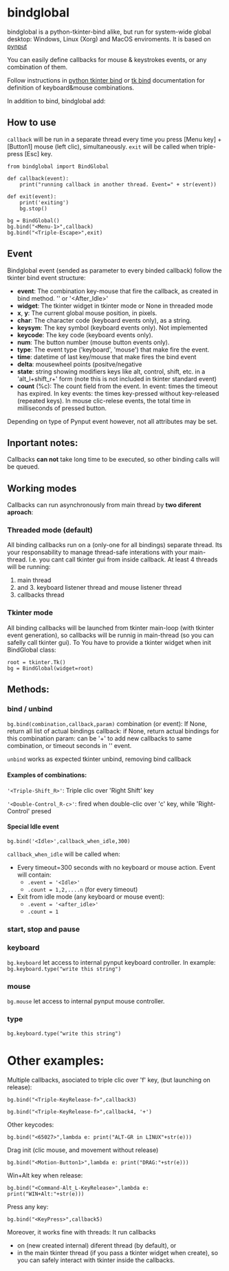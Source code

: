 # bindglobal
bindglobal is a python-tkinter-bind alike, but run for system-wide global desktop: Windows, Linux (Xorg) and MacOS
enviroments. It is based on [pynput](https://pynput.readthedocs.io)

You can easily define callbacks for mouse & keystrokes events, or any combination of them.

Follow instructions in [python tkinter bind](https://effbot.org/tkinterbook/tkinter-events-and-bindings.htm) or [tk
bind](https://www.tcl.tk/man/tcl8.6/TkCmd/bind.htm) documentation for definition of keyboard&mouse combinations.

In addition to bind, bindglobal add:

**<Idle>**
**<Long>**

## How to use

`callback` will be run in a separate thread every time you press [Menu key] + [Button1] mouse (left clic), simultaneously.
 `exit` will be called when triple-press [Esc] key.

    from bindglobal import BindGlobal

    def callback(event): 
        print("running callback in another thread. Event=" + str(event)) 
    
    def exit(event): 
        print('exiting')
        bg.stop()
    
    bg = BindGlobal()
    bg.bind("<Menu-1>",callback) 
    bg.bind("<Triple-Escape>",exit) 
 

## Event
Bindglobal event (sended as parameter to every binded callback) follow the tkinter bind event structure:
 - **event**: The combination key-mouse that fire the callback, as created in bind method. '<Idle>' or '<After_Idle>'  
 - **widget**: The tkinter widget in tkinter mode or None in threaded mode
 - **x**, **y**: The current global mouse position, in pixels.
 - **char**: The character code (keyboard events only), as a string.
 - **keysym**: The key symbol (keyboard events only). Not implemented
 - **keycode**: The key code (keyboard events only).
 - **num**: The button number (mouse button events only).
 - **type**: The event type ('keyboard', 'mouse') that make fire the event.
 - **time**: datetime of last key/mouse that make fires the bind event
 - **delta**: mousewheel points (positve/negative
 - **state**: string showing modifiers keys like alt, control, shift, etc.
            in a 'alt_l+shift_r+' form
            (note this is not included in tkinter standard event)
 - **count** (%c): The count field from the event. In <Idle> event: times the timeout has expired. In key events: the times key-pressed without key-released (repeated keys). In mouse clic-relese events, the total time in milliseconds of pressed button.   

Depending on type of Pynput event however, not all attributes may be set.

## Inportant notes:

Callbacks **can not** take long time to be executed, so other binding calls will be queued.

## Working modes
Callbacks can run asynchronously from main thread by **two diferent aproach**:

### Threaded mode (default)
All binding callbacks run on a (only-one for all bindings) separate thread. Its your responsability to manage
thread-safe interations with your main-thread. I.e. you cant call tkinter gui from inside callback. At least 4
threads will be running: 
1. main thread 
2. and 3. keyboard listener thread and mouse listener thread 
4. callbacks thread

### Tkinter mode
All binding callbacks will be launched from tkinter main-loop (with tkinter event generation), so callbacks will
be runnig in main-thread (so you can safelly call tkinter gui). To You have to provide a tkinter widget when
init BindGlobal class:

    root = tkinter.Tk() 
    bg = BindGlobal(widget=root)


## Methods:

### bind / unbind

`bg.bind(combination,callback,param)`
combination (or event): If None, return all list of actual bindings
callback: if None, return actual bindings for this combination
param: can be '+' to add new callbacks to same combination, or timeout seconds in '<Idle>' event.

`unbind` works as expected tkinter unbind, removing bind callback

#### Examples of combinations:

`'<Triple-Shift_R>'`: Triple clic over 'Right Shift' key

`'<Double-Control_R-c>'`: fired when double-clic over 'c' key, while 'Right-Control' presed



#### Special Idle event

`bg.bind('<Idle>',callback_when_idle,300)`

`callback_when_idle` will be called when:
- Every timeout=300 seconds with no keyboard or mouse action. Event will contain:
  - `.event = '<Idle>'`
  - `.count = 1,2,....n` (for every timeout)
- Exit from idle mode (any keyboard or mouse event):
  - `.event = '<after_idle>'`
  - `.count = 1`


### start, stop and pause

### keyboard

`bg.keyboard` let access to internal pynput keyboard controller.
In example:
`bg.keyboard.type("write this string")`


### mouse

`bg.mouse` let access to internal pynput mouse controller.

### type
`bg.keyboard.type("write this string")`
 
# Other examples:

Multiple callbacks, asociated to triple clic over 'f' key, (but launching on release):

`bg.bind("<Triple-KeyRelease-f>",callback3)`

`bg.bind("<Triple-KeyRelease-f>",callback4, '+')`
    
Other keycodes:

`bg.bind("<65027>",lambda e: print("ALT-GR in LINUX"+str(e)))`

Drag init (clic mouse, and movement without release)

`bg.bind("<Motion-Button1>",lambda e: print("DRAG:"+str(e)))`

Win+Alt key when release:

`bg.bind("<Command-Alt_L-KeyRelease>",lambda e: print("WIN+Alt:"+str(e)))`

Press any key:

`bg.bind("<KeyPress>",callback5)`

Moreover, it works fine with threads:
It run callbacks 
- on (new created internal) diferent thread (by default),
    or
- in the main tkinter thread (if you pass a tkinter widget when create), so you can safely interact with tkinter inside the callbacks.
